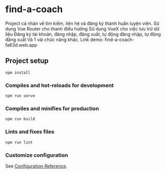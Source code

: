 # find-a-coach

Project cá nhân về tìm kiếm, liên hệ và đăng ký thành huấn luyện viên.
Sử dụng Vue Router cho thanh điều hướng
Sử dụng VueX cho việc lưu trữ dữ liệu
Đăng ký tài khoản, đăng nhập, đăng xuất, tự động đăng nhập, tự động đăng xuất
Và 1 vài chức năng khác.
Link demo: find-a-coach-fa63d.web.app

## Project setup

```
npm install
```

### Compiles and hot-reloads for development

```
npm run serve
```

### Compiles and minifies for production

```
npm run build
```

### Lints and fixes files

```
npm run lint
```

### Customize configuration

See [Configuration Reference](https://cli.vuejs.org/config/).
